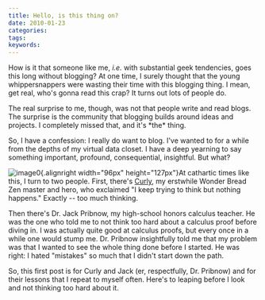 ```yaml
---
title: Hello, is this thing on?
date: 2010-01-23
categories:
tags:
keywords:
---
```


How is it that someone like me, *i.e.* with substantial geek tendencies,
goes this long without blogging? At one time, I surely thought that the
young whippersnappers were wasting their time with this blogging thing.
I mean, get real, who's gonna read this crap? It turns out lots of
people do.

The real surprise to me, though, was not that people write and read
blogs. The surprise is the community that blogging builds around ideas
and projects. I completely missed that, and it's \*the\* thing.

So, I have a confession: I really do want to blog. I've wanted to for a
while from the depths of my virtual data closet. I have a deep yearning
to say something important, profound, consequential, insightful. But
what?

![image0](http://upload.wikimedia.org/wikipedia/en/thumb/4/4e/Curlyhoward.jpg/200px-Curlyhoward.jpg){.alignright
width="96px" height="127px"}At cathartic times like this, I turn to two
people. First, there's
[Curly](http://en.wikipedia.org/wiki/Curly_Howard), my erstwhile Wonder
Bread Zen master and hero, who exclaimed "I keep trying to think but
nothing happens." Exactly -- too much thinking.

Then there's Dr. Jack Pribnow, my high-school honors calculus teacher.
He was the one who told me to not think too hard about a calculus proof
before diving in. I was actually quite good at calculus proofs, but
every once in a while one would stump me. Dr. Pribnow insightfully told
me that my problem was that I wanted to see the whole thing done before
I started. He was right: I hated "mistakes" so much that I didn't start
down the path.

So, this first post is for Curly and Jack (er, respectfully, Dr.
Pribnow) and for their lessons that I repeat to myself often. Here's to
leaping before I look and not thinking too hard about it.
